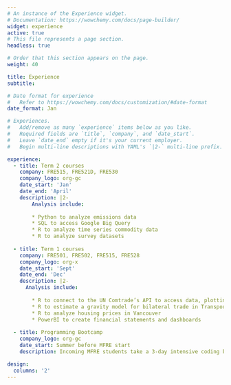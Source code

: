 ```yaml
---
# An instance of the Experience widget.
# Documentation: https://wowchemy.com/docs/page-builder/
widget: experience
active: true
# This file represents a page section.
headless: true

# Order that this section appears on the page.
weight: 40

title: Experience
subtitle:

# Date format for experience
#   Refer to https://wowchemy.com/docs/customization/#date-format
date_format: Jan

# Experiences.
#   Add/remove as many `experience` items below as you like.
#   Required fields are `title`, `company`, and `date_start`.
#   Leave `date_end` empty if it's your current employer.
#   Begin multi-line descriptions with YAML's `|2-` multi-line prefix.

experience:
  - title: Term 2 courses
    company: FRE515, FRE521D, FRE530
    company_logo: org-gc
    date_start: 'Jan'
    date_end: 'April'
    description: |2-
        Analysis include:
        
        * Python to analyze emissions data
        * SQL to access Google Big Query
        * R to analyze time series commodity data
        * R to analyze survey datasets
        
  - title: Term 1 courses
    company: FRE501, FRE502, FRE515, FRE528
    company_logo: org-x
    date_start: 'Sept'
    date_end: 'Dec'
    description: |2-
      Analysis include:
        
        * R to connect to the UN Comtrade’s API to access data, plotting data and analyzing data to demonstrate law of one price
        * R to estimate a gravity model for bilateral trade in Transport Services (TSP) 
        * R to analyze housing prices in Vancouver
        * PowerBI to create financial statements and dashboards
      
  - title: Programming Bootcamp
    company_logo: org-gc
    date_start: Summer before MFRE start
    description: Incoming MFRE students take a 3-day intensive coding bootcamp to bring them up to quality required to succeed in the program

design:
  columns: '2'
---
```

